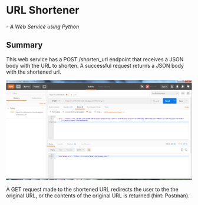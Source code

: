 # URL Shortener
*- A Web Service using Python*

## Summary

This web service has a POST /shorten_url endpoint that receives a JSON body with the URL to shorten. A successful request returns a JSON body with the shortened url.

<p align="left"> 
<img src = "images/Postman_01_Post.PNG" width="800">
</p>

A GET request made to the shortened URL redirects the user to the the original URL, or the contents of the original URL is returned (hint: Postman).
